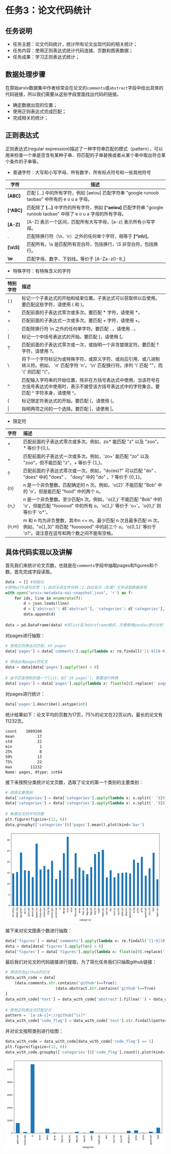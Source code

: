 # 任务3：论文代码统计

## 任务说明

- 任务主题：论文代码统计，统计所有论文出现代码的相关统计；
- 任务内容：使用正则表达式统计代码连接、页数和图表数据；
- 任务成果：学习正则表达式统计；

## 数据处理步骤

在原始arxiv数据集中作者经常会在论文的`comments`或`abstract`字段中给出具体的代码链接，所以我们需要从这些字段里面找出代码的链接。

- 确定数据出现的位置；
- 使用正则表达式完成匹配；
- 完成相关的统计；

## 正则表达式

正则表达式(regular expression)描述了一种字符串匹配的模式（pattern），可以用来检查一个串是否含有某种子串、将匹配的子串替换或者从某个串中取出符合某个条件的子串等。

- 普通字符：大写和小写字母、所有数字、所有标点符号和一些其他符号

| 字符       | 描述                                                         |
| ---------- | ------------------------------------------------------------ |
| **[ABC]**  | 匹配 [...] 中的所有字符，例如 [aeiou] 匹配字符串 "google runoob taobao" 中所有的 e o u a 字母。 |
| **[^ABC]** | 匹配除了 **[...]** 中字符的所有字符，例如 **[^aeiou]** 匹配字符串 "google runoob taobao" 中除了 e o u a 字母的所有字母。 |
| **[A-Z]**  | [A-Z] 表示一个区间，匹配所有大写字母，[a-z] 表示所有小写字母。 |
| .          | 匹配除换行符（\n、\r）之外的任何单个字符，相等于 **[^\n\r]**。 |
| **[\s\S]** | 匹配所有。\s 是匹配所有空白符，包括换行，\S 非空白符，包括换行。 |
| **\w**     | 匹配字母、数字、下划线。等价于 [A-Za-z0-9_]                  |

- 特殊字符：有特殊含义的字符

| 特别字符 | 描述                                                         |
| :------- | :----------------------------------------------------------- |
| ( )      | 标记一个子表达式的开始和结束位置。子表达式可以获取供以后使用。要匹配这些字符，请使用 \( 和 \)。 |
| *        | 匹配前面的子表达式零次或多次。要匹配 * 字符，请使用 \*。     |
| +        | 匹配前面的子表达式一次或多次。要匹配 + 字符，请使用 \+。     |
| .        | 匹配除换行符 \n 之外的任何单字符。要匹配 . ，请使用 \. 。    |
| [        | 标记一个中括号表达式的开始。要匹配 [，请使用 \[。            |
| ?        | 匹配前面的子表达式零次或一次，或指明一个非贪婪限定符。要匹配 ? 字符，请使用 \?。 |
| \        | 将下一个字符标记为或特殊字符、或原义字符、或向后引用、或八进制转义符。例如， 'n' 匹配字符 'n'。'\n' 匹配换行符。序列 '\\' 匹配 "\"，而 '\(' 则匹配 "("。 |
| ^        | 匹配输入字符串的开始位置，除非在方括号表达式中使用，当该符号在方括号表达式中使用时，表示不接受该方括号表达式中的字符集合。要匹配 ^ 字符本身，请使用 \^。 |
| {        | 标记限定符表达式的开始。要匹配 {，请使用 \{。                |
| \|       | 指明两项之间的一个选择。要匹配 \|，请使用 \|。               |

- 限定符

| 字符  | 描述                                                         |
| :---- | :----------------------------------------------------------- |
| *     | 匹配前面的子表达式零次或多次。例如，zo* 能匹配 "z" 以及 "zoo"。* 等价于{0,}。 |
| +     | 匹配前面的子表达式一次或多次。例如，'zo+' 能匹配 "zo" 以及 "zoo"，但不能匹配 "z"。+ 等价于 {1,}。 |
| ?     | 匹配前面的子表达式零次或一次。例如，"do(es)?" 可以匹配 "do" 、 "does" 中的 "does" 、 "doxy" 中的 "do" 。? 等价于 {0,1}。 |
| {n}   | n 是一个非负整数。匹配确定的 n 次。例如，'o{2}' 不能匹配 "Bob" 中的 'o'，但是能匹配 "food" 中的两个 o。 |
| {n,}  | n 是一个非负整数。至少匹配n 次。例如，'o{2,}' 不能匹配 "Bob" 中的 'o'，但能匹配 "foooood" 中的所有 o。'o{1,}' 等价于 'o+'。'o{0,}' 则等价于 'o*'。 |
| {n,m} | m 和 n 均为非负整数，其中n <= m。最少匹配 n 次且最多匹配 m 次。例如，"o{1,3}" 将匹配 "fooooood" 中的前三个 o。'o{0,1}' 等价于 'o?'。请注意在逗号和两个数之间不能有空格。 |

## 具体代码实现以及讲解

首先我们来统计论文页数，也就是在`comments`字段中抽取pages和figures和个数，首先完成字段读取。

```python
data  = [] #初始化
#使用with语句优势：1.自动关闭文件句柄；2.自动显示（处理）文件读取数据异常
with open("arxiv-metadata-oai-snapshot.json", 'r') as f: 
    for idx, line in enumerate(f): 
        d = json.loads(line)
        d = {'abstract': d['abstract'], 'categories': d['categories'], 'comments': d['comments']}
        data.append(d)
        
data = pd.DataFrame(data) #将list变为dataframe格式，方便使用pandas进行分析
```

对pages进行抽取：

```python
# 使用正则表达式匹配，XX pages
data['pages'] = data['comments'].apply(lambda x: re.findall('[1-9][0-9]* pages', str(x)))

# 筛选出有pages的论文
data = data[data['pages'].apply(len) > 0]

# 由于匹配得到的是一个list，如['19 pages']，需要进行转换
data['pages'] = data['pages'].apply(lambda x: float(x[0].replace(' pages', '')))
```

对pages进行统计：

```python
data['pages'].describe().astype(int)
```

统计结果如下：论文平均的页数为17页，75%的论文在22页以内，最长的论文有11232页。

```
count    1089180
mean          17
std           22
min            1
25%            8
50%           13
75%           22
max        11232
Name: pages, dtype: int64
```

接下来按照分类统计论文页数，选取了论文的第一个类别的主要类别：

```python
# 选择主要类别
data['categories'] = data['categories'].apply(lambda x: x.split(' ')[0])
data['categories'] = data['categories'].apply(lambda x: x.split('.')[0])

# 每类论文的平均页数
plt.figure(figsize=(12, 6))
data.groupby(['categories'])['pages'].mean().plot(kind='bar')
```

<img src="img/task3_image1.png" alt="task3_image1" style="zoom:50%;" align=center />

接下来对论文图表个数进行抽取：

```python
data['figures'] = data['comments'].apply(lambda x: re.findall('[1-9][0-9]* figures', str(x)))
data = data[data['figures'].apply(len) > 0]
data['figures'] = data['figures'].apply(lambda x: float(x[0].replace(' figures', '')))
```

最后我们对论文的代码链接进行提取，为了简化任务我们只抽取github链接：

```python
# 筛选包含github的论文
data_with_code = data[
    (data.comments.str.contains('github')==True)|
                      (data.abstract.str.contains('github')==True)
]
data_with_code['text'] = data_with_code['abstract'].fillna('') + data_with_code['comments'].fillna('')

# 使用正则表达式匹配论文
pattern = '[a-zA-z]+://github[^\s]*'
data_with_code['code_flag'] = data_with_code['text'].str.findall(pattern).apply(len)
```

并对论文按照类别进行绘图：

```python
data_with_code = data_with_code[data_with_code['code_flag'] == 1]
plt.figure(figsize=(12, 6))
data_with_code.groupby(['categories'])['code_flag'].count().plot(kind='bar')
```

<img src="img/task3_image2.png" alt="task3_image2" style="zoom:50%;" align=center />
